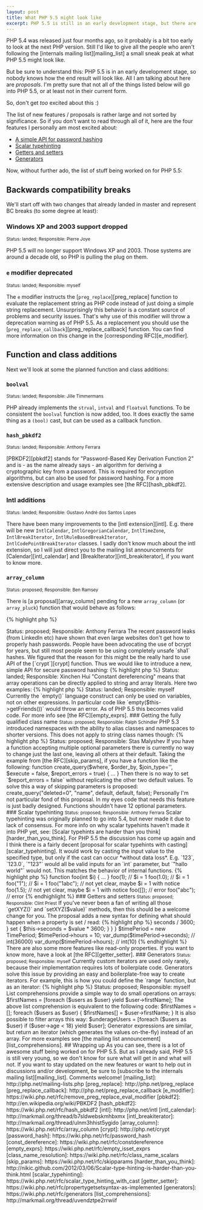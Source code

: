 ```yaml
---
layout: post
title: What PHP 5.5 might look like
excerpt: PHP 5.5 is still in an early development stage, but there are already many proposals that are being worked on. This post gives some insights into the recent developments.
---
```

PHP 5.4 was released just four months ago, so it probably is a bit too early to look at the next PHP version. Still I'd
like to give all the people who aren't following the [internals mailing list][mailing_list] a small sneak peak at what
PHP 5.5 might look like.

But be sure to understand this: PHP 5.5 is in an early development stage, so nobody knows how the end result will look
like. All I am talking about here are *proposals*. I'm pretty sure that not all of the things listed below will go into
PHP 5.5, or at least not in their current form.

So, don't get *too* excited about this :)

The list of new features / proposals is rather large and not sorted by significance. So if you don't want to read
through all of it, here are the four features I personally am most excited about:

 * [A simple API for password hashing](#a_simple_api_for_password_hashing)
 * [Scalar typehinting](#scalar_typehinting)
 * [Getters and setters](#getters_and_setters)
 * [Generators](#generators)

Now, without further ado, the list of stuff being worked on for PHP 5.5:

## Backwards compatibility breaks

We'll start off with two changes that already landed in master and represent BC breaks (to some degree at least):

### Windows XP and 2003 support dropped

<small>Status: landed; Responsible: Pierre Joye</small>

PHP 5.5 will no longer support Windows XP and 2003. Those systems are around a decade old, so PHP is pulling the plug
on them.

### `e` modifier deprecated

<small>Status: landed; Responsible: myself</small>

The `e` modifier instructs the [`preg_replace`][preg_replace] function to evaluate the replacement string as PHP code
instead of just doing a simple string replacement. Unsurprisingly this behavior is a constant source of problems and
security issues. That's why use of this modifier will throw a deprecation warning as of PHP 5.5. As a replacement you
should use the [`preg_replace_callback`][preg_replace_callback] function. You can find more information on this change
in the [corresponding RFC][e_modifier].

## Function and class additions

Next we'll look at some the planned function and class additions:

### `boolval`

<small>Status: landed; Responsible: Jille Timmermans</small>

PHP already implements the `strval`, `intval` and `floatval` functions. To be consistent the `boolval` function is now
added, too. It does exactly the same thing as a `(bool)` cast, but can be used as a callback function.

### `hash_pbkdf2`

<small>Status: landed; Responsible: Anthony Ferrara</small>

[PBKDF2][pbkdf2] stands for "Password-Based Key Derivation Function 2" and is - as the name already says - an algorithm
for deriving a cryptographic key from a password. This is required for encryption algorithms, but can also be used for
password hashing. For a more extensive description and usage examples see [the RFC][hash_pbkdf2].

### Intl additions

<small>Status: landed; Responsible: Gustavo André dos Santos Lopes</small>

There have been many improvements to the [intl extension][intl]. E.g. there will be new `IntlCalendar`,
`IntlGregorianCalendar`, `IntlTimeZone`, `IntlBreakIterator`, `IntlRuleBasedBreakIterator`,
`IntlCodePointBreakIterator` classes. I sadly don't know much about the intl extension, so I will just direct you to
the mailing list announcements for [Calendar][intl_calendar] and [BreakIterator][intl_breakiterator], if you want to
know more.

### `array_column`

<small>Status: proposed; Responsible: Ben Ramsey</small>

There is [a proposal][array_column] pending for a new `array_column` (or `array_pluck`) function that would behave as
follows:

{% highlight php %}
<?php

$userNames = array_column($users, 'name');
// is the same as
$userNames = [];
foreach ($users as $user) {
    $userNames[] = $user['name'];
}
{% endhighlight %}

So it would be like fetching a column from a database, but for arrays.

### A simple API for password hashing

<small>Status: proposed; Responsible: Anthony Ferrara</small>

The recent password leaks (from LinkedIn etc) have shown that even large websites don't get how to properly hash
passwords. People have been advocating the use of bcrypt for years, but still most people seem to be using completely
unsafe `sha1` hashes.

We figured that the reason for this might be the really hard to use API of the [`crypt`][crypt] function. Thus we would
like to introduce a new, simple API for secure password hashing:

{% highlight php %}
<?php

$password = "foo";

// creating the hash
$hash = password_hash($password, PASSWORD_BCRYPT);

// verifying a password
if (password_verify($password, $hash)) {
    // password correct!
} else {
    // password wrong!
}
{% endhighlight %}

The new hashing API comes with a few more features, which are outlined in [the RFC][password_hash].

## Language changes

Now comes the really interesting stuff: New language features and enhancements.

### Constant dereferencing

<small>Status: landed; Responsible: Xinchen Hui</small>

"Constant dereferencing" means that array operations can be directly applied to string and array literals. Here two
examples:

{% highlight php %}
<?php

function randomHexString($length) {
    $str = '';
    for ($i = 0; $i < $length; ++$i) {
        $str .= "0123456789abcdef"[mt_rand(0, 15)]; // direct dereference of string
    }
}

function randomBool() {
    return [false, true][mt_rand(0, 1)]; // direct dereference of array
}
{% endhighlight %}

I don't think that this feature is of much use in practice, but it makes the language a bit more consistent. See also
[the RFC][const_dereference].

### `empty()` works with function calls (and other expressions)

<small>Status: landed; Responsible: myself</small>

Currently the `empty()` language construct can only be used on variables, not on other expressions. In particular code
like `empty($this->getFriends())` would throw an error. As of PHP 5.5 this becomes valid code. For more info see [the
RFC][empty_exprs].

### Getting the fully qualified class name

<small>Status: proposed; Responsible: Ralph Schindler</small>

PHP 5.3 introduced namespaces with the ability to alias classes and namespaces to shorter versions. This does not apply
to string class names though:

{% highlight php %}
<?php

use Some\Deeply\Nested\Namespace\FooBar;

// does not work, because this will try to use the global `FooBar` class
$reflection = new ReflectionClass('FooBar');
{% endhighlight %}

To solve this a new `FooBar::class` syntax is proposed, which returns the fully qualified name of the class:

{% highlight php %}
<?php

use Some\Deeply\Nested\Namespace\FooBar;

// this works because FooBar::class is resolved to "Some\\Deeply\\Nested\\Namespace\\FooBar"
$reflection = new ReflectionClass(FooBar::class);
{% endhighlight %}

For more examples see [the RFC][class_name_resolution].

### Parameter skipping

<small>Status: proposed; Responsible: Stas Malyshev</small>

If you have a function accepting multiple optional parameters there is currently no way to change just the last one,
leaving all others at their default.

Taking the example from [the RFC][skip_params], if you have a function like the following:

    function create_query($where, $order_by, $join_type='', $execute = false, $report_errors = true) { ... }

Then there is no way to set `$report_errors = false` without replicating the other two default values. To solve this
a way of skipping parameters is proposed:

    create_query("deleted=0", "name", default, default, false);

Personally I'm not particular fond of this proposal. In my eyes code that needs this feature is just badly designed.
Functions shouldn't have 12 optional parameters.

### Scalar typehinting

<small>Status: proposed; Responsible: Anthony Ferrara</small>

Scalar typehinting was originally planned to go into 5.4, but never made it due to lack of consensus. For more info
on why scalar typehints haven't made it into PHP yet, see: [Scalar typehints are harder than you
think][harder_than_you_think].

For PHP 5.5 the discussion has come up again and I think there is a fairly decent [proposal for scalar typehints with
casting][scalar_typehinting].

It would work by casting the input value to the specified type, but only if the cast can occur *without data loss*. E.g.
`123`, `123.0`, `"123"` would all be valid inputs for an `int` parameter, but `"hallo world"` would not. This matches
the behavior of internal functions.

{% highlight php %}
function foo(int $i) { ... }

foo(1);      // $i = 1
foo(1.0);    // $i = 1
foo("1");    // $i = 1
foo("1abc"); // not yet clear, maybe $i = 1 with notice
foo(1.5);    // not yet clear, maybe $i = 1 with notice
foo([]);     // error
foo("abc");  // error
{% endhighlight %}

### Getters and setters

<small>Status: proposed; Responsible: Clint Priest</small>

If you've never been a fan of writing all those `getXYZ()` and `setXYZ($value)` methods, then this should be a welcome
change for you. The proposal adds a new syntax for defining what should happen when a property is set / read:

{% highlight php %}
<?php

class TimePeriod {
    public $seconds;

    public $hours {
        get { return $this->seconds / 3600; }
        set { $this->seconds = $value * 3600; }
    }
}

$timePeriod = new TimePeriod;
$timePeriod->hours = 10;

var_dump($timePeriod->seconds); // int(36000)
var_dump($timePeriod->hours);   // int(10)
{% endhighlight %}

There are also some more features like read-only properties. If you want to know more, have a look at [the
RFC][getter_setter].

### Generators

<small>Status: proposed; Responsible: myself</small>

Currently custom iterators are used only rarely, because their implementation requires lots of boilerplate code.
Generators solve this issue by providing an easy and boilerplate-free way to create iterators.

For example, this is how you could define the `range` function, but as an iterator:

{% highlight php %}
<?php

function *xrange($start, $end, $step = 1) {
    for ($i = $start; $i < $end; $i += $step) {
        yield $i;
    }
}

foreach (xrange(10, 20) as $i) {
    // ...
}
{% endhighlight %}

The above `xrange` function has the same behavior as the builtin `range` function with one difference: Instead of
returning an array with all the values, it returns an iterator which generates the values on-the-fly.

For more in-depth introduction into the topic see [the RFC][generators].

### List comprehensions and generator expressions

<small>Status: proposed; Responsible: myself</small>

List comprehensions provide a simple way to do small operations on arrays:

    $firstNames = [foreach ($users as $user) yield $user->firstName];

The above list comprehension is equivalent to the following code:

    $firstNames = [];
    foreach ($users as $user) {
        $firstNames[] = $user->firstName;
    }

It is also possible to filter arrays this way:

    $underageUsers = [foreach ($users as $user) if ($user->age < 18) yield $user];

Generator expressions are similar, but return an iterator (which generates the values on-the-fly) instead of an array.

For more examples see [the mailing list announcement][list_comprehensions].

## Wrapping up

As you can see, there is a lot of awesome stuff being worked on for PHP 5.5. But as I already said, PHP 5.5 is still
very young, so we don't know for sure what will get in and what will not.

If you want to stay updated on the new features or want to help out in discussions and/or development, be sure to
[subscribe to the internals mailing list][mailing_list].

Comments welcome!

 [mailing_list]: http://php.net/mailing-lists.php
 [preg_replace]: http://php.net/preg_replace
 [preg_replace_callback]: http://php.net/preg_replace_callback
 [e_modifier]: https://wiki.php.net/rfc/remove_preg_replace_eval_modifier
 [pbkdf2]: http://en.wikipedia.org/wiki/PBKDF2
 [hash_pbkdf2]: https://wiki.php.net/rfc/hash_pbkdf2
 [intl]: http://php.net/intl
 [intl_calendar]: http://markmail.org/thread/b7sldwebskmhbxmx
 [intl_breakiterator]: http://markmail.org/thread/ulnm3hhist5ygido
 [array_column]: https://wiki.php.net/rfc/array_column
 [crypt]: http://php.net/crypt
 [password_hash]: https://wiki.php.net/rfc/password_hash
 [const_dereference]: https://wiki.php.net/rfc/constdereference
 [empty_exprs]: https://wiki.php.net/rfc/empty_isset_exprs
 [class_name_resolution]: https://wiki.php.net/rfc/class_name_scalars
 [skip_params]: https://wiki.php.net/rfc/skipparams
 [harder_than_you_think]: http://nikic.github.com/2012/03/06/Scalar-type-hinting-is-harder-than-you-think.html
 [scalar_typehinting]: https://wiki.php.net/rfc/scalar_type_hinting_with_cast
 [getter_setter]: https://wiki.php.net/rfc/propertygetsetsyntax-as-implemented
 [generators]: https://wiki.php.net/rfc/generators
 [list_comprehensions]: http://markmail.org/thread/uvendztpe2rrwiif